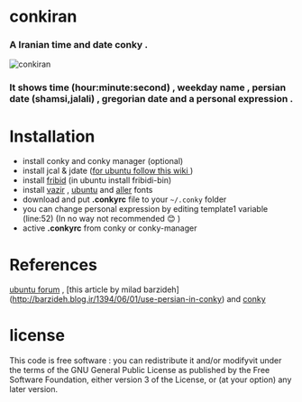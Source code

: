 # conkiran
### A Iranian time and date conky .
![conkiran](https://raw.githubusercontent.com/mostafaasadi/conkiran/master/conkiran_screenshot.png)

### It shows time (hour:minute:second) , weekday name , persian date (shamsi,jalali) , gregorian date and a personal expression . 

# Installation
-  install conky and conky manager (optional)
-  install jcal & jdate ([for ubuntu follow this wiki ](https://wiki.ubuntu.ir/wiki/Jcal))
-  install [fribid](https://www.fribidi.org/) (in ubuntu install fribidi-bin)
-  install [vazir](https://rastikerdar.github.io/vazir-font/) , [ubuntu](http://font.ubuntu.com/) and [aller](https://daltonmaag.com/aller) fonts 
-  download and put **.conkyrc** file to your ```~/.conky``` folder
-  you can change personal expression by editing template1 variable (line:52) (In no way not recommended :blush: )
-  active **.conkyrc** from conky or conky-manager

# References 
[ubuntu forum](http://ubuntuforums.org/showthread.php?t=867076) , [this article by milad barzideh] (http://barzideh.blog.ir/1394/06/01/use-persian-in-conky) and [conky](http://conky.sourceforge.net/variables.html)

# license
This code is free software : you can redistribute it and/or modifyvit under the terms of the GNU General Public License as published by the Free Software Foundation, either version 3 of the License, or (at your option) any later version.
